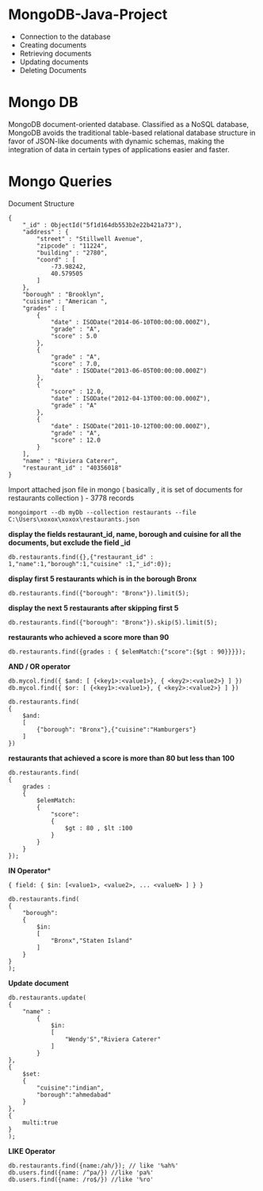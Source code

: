# MongoDB-Java-Project

- Connection to the database
- Creating documents
- Retrieving documents
- Updating documents
- Deleting Documents

# Mongo DB

MongoDB document-oriented database. Classified as a NoSQL database, MongoDB avoids the traditional table-based relational database structure in favor of JSON-like documents with dynamic schemas, making the integration of data in certain types of applications easier and faster.


# Mongo Queries

Document Structure

```
{
    "_id" : ObjectId("5f1d164db553b2e22b421a73"),
    "address" : {
        "street" : "Stillwell Avenue",
        "zipcode" : "11224",
        "building" : "2780",
        "coord" : [ 
            -73.98242, 
            40.579505
        ]
    },
    "borough" : "Brooklyn",
    "cuisine" : "American ",
    "grades" : [ 
        {
            "date" : ISODate("2014-06-10T00:00:00.000Z"),
            "grade" : "A",
            "score" : 5.0
        }, 
        {
            "grade" : "A",
            "score" : 7.0,
            "date" : ISODate("2013-06-05T00:00:00.000Z")
        }, 
        {
            "score" : 12.0,
            "date" : ISODate("2012-04-13T00:00:00.000Z"),
            "grade" : "A"
        }, 
        {
            "date" : ISODate("2011-10-12T00:00:00.000Z"),
            "grade" : "A",
            "score" : 12.0
        }
    ],
    "name" : "Riviera Caterer",
    "restaurant_id" : "40356018"
}
```

Import attached json file in mongo ( basically , it is set of documents for restaurants collection ) - 3778 records
```
mongoimport --db myDb --collection restaurants --file C:\Users\xoxox\xoxox\restaurants.json
```

**display the fields restaurant_id, name, borough and cuisine for all the documents, but exclude the field _id**
```
db.restaurants.find({},{"restaurant_id" : 1,"name":1,"borough":1,"cuisine" :1,"_id":0});
```

**display first 5 restaurants which is in the borough Bronx**
```
db.restaurants.find({"borough": "Bronx"}).limit(5);
```

**display the next 5 restaurants after skipping first 5**
```
db.restaurants.find({"borough": "Bronx"}).skip(5).limit(5);
```

**restaurants who achieved a score more than 90**
```
db.restaurants.find({grades : { $elemMatch:{"score":{$gt : 90}}}});
```

**AND / OR operator**
```
db.mycol.find({ $and: [ {<key1>:<value1>}, { <key2>:<value2>} ] })
db.mycol.find({ $or: [ {<key1>:<value1>}, { <key2>:<value2>} ] })

db.restaurants.find(
{
    $and:
    [
        {"borough": "Bronx"},{"cuisine":"Hamburgers"}
    ]
})

```

**restaurants that achieved a score is more than 80 but less than 100**

```
db.restaurants.find(
{
    grades : 
    { 
        $elemMatch:
        {
            "score":
            {
                $gt : 80 , $lt :100
            }
        }
    }
});
```

**IN Operator***
```
{ field: { $in: [<value1>, <value2>, ... <valueN> ] } }

db.restaurants.find(
{
    "borough":
    {
        $in:
        [
            "Bronx","Staten Island"
        ]
    }
}
);
```

**Update document**
```
db.restaurants.update(
{
    "name" : 
        {
            $in:
            [
                "Wendy'S","Riviera Caterer"
            ]
        }
},
{
    $set:
    {
        "cuisine":"indian",
        "borough":"ahmedabad"
    }
},
{
    multi:true
}
);
```

**LIKE Operator**
```
db.restaurants.find({name:/ah/}); // like '%ah%'
db.users.find({name: /^pa/}) //like 'pa%' 
db.users.find({name: /ro$/}) //like '%ro'
```


